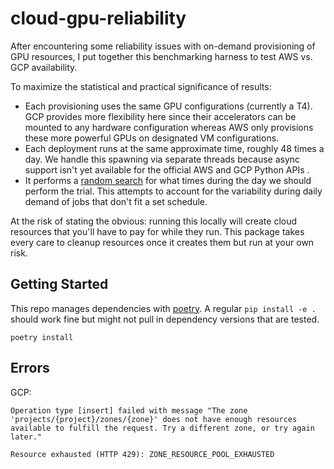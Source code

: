 # cloud-gpu-reliability

After encountering some reliability issues with on-demand provisioning of GPU resources, I put together this benchmarking harness to test AWS vs. GCP availability.

To maximize the statistical and practical significance of results:
- Each provisioning uses the same GPU configurations (currently a T4). GCP provides more flexibility here since their accelerators can be mounted to any hardware configuration whereas AWS only provisions these more powerful GPUs on designated VM configurations.
- Each deployment runs at the same approximate time, roughly 48 times a day. We handle this spawning via separate threads because async support isn't yet available for the official AWS and GCP Python APIs .
- It performs a [random search](https://en.wikipedia.org/wiki/Random_search) for what times during the day we should perform the trial. This attempts to account for the variability during daily demand of jobs that don't fit a set schedule.

At the risk of stating the obvious: running this locally will create cloud resources that you'll have to pay for while they run. This package takes every care to cleanup resources once it creates them but run at your own risk.

## Getting Started

This repo manages dependencies with [poetry](https://python-poetry.org/). A regular `pip install -e .` should work fine but might not pull in dependency versions that are tested.

```
poetry install
```

## Errors

GCP:

```
Operation type [insert] failed with message "The zone 'projects/{project}/zones/{zone}' does not have enough resources available to fulfill the request. Try a different zone, or try again later."
```

```
Resource exhausted (HTTP 429): ZONE_RESOURCE_POOL_EXHAUSTED
```
